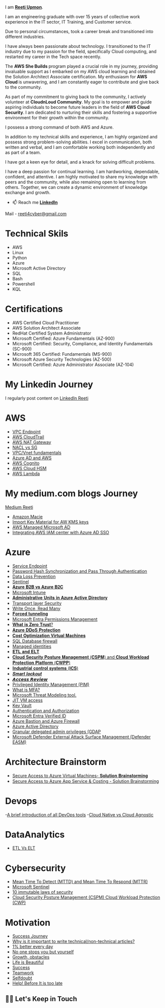 I am **[Reeti Upmon](https://www.linkedin.com/in/reetiu/)**. 

I am an engineering graduate with over 15 years of collective work experience in the IT sector,  IT Training, and Customer service. 

Due to personal circumstances, took a career break and transitioned into different industries.  

I have always been passionate about technology. I transitioned to the IT industry due to my passion for the field, specifically Cloud computing, and restarted my career in the Tech space recently. 

The <b> AWS She Builds </b> program played a crucial role in my journey, providing invaluable support as I embarked on my AWS cloud learning and obtained the Solution Architect Associate certification. My enthusiasm for <b> AWS Cloud </b> is unwavering, and I am constantly eager to contribute and give back to the community.

As part of my commitment to giving back to the community, I actively volunteer at <b>CloudnLoud Community</b>.
My goal is to empower and guide aspiring individuals to become future leaders in the field of <b>AWS Cloud Security</b>. I am dedicated to nurturing their skills and fostering a supportive environment for their growth within the community.

I possess a strong command of both AWS and Azure. 

In addition to my technical skills and experience, I am highly organized and possess strong problem-solving abilities. I excel in communication, both written and verbal, and I am comfortable working both independently and as part of a team. 

I have got a keen eye for detail, and a knack for solving difficult problems.

I have a deep passion for continual learning. I am hardworking, dependable, confident, and attentive. I am highly motivated to share my knowledge with peers and the community, while also remaining open to learning from others. Together, we can create a dynamic environment of knowledge exchange and growth.

- :mailbox: Reach me **[LinkedIn](https://www.linkedin.com/in/reetiu/)** 

Mail - reeti4cyber@gmail.com

# Technical Skils
- AWS
- Linux
- Python
- Azure
- Microsoft Active Directory
- SQL
- Bash
- Powershell
- KQL

# Certifications 
- AWS Certified Cloud Practitioner
- AWS Solution Architect Associate
- RedHat Certified System Administrator
- Microsoft Certified: Azure Fundamentals (AZ-900)
- Microsoft Certified: Security, Compliance, and Identity Fundamentals (SC-900)
- Microsoft 365 Certified: Fundamentals (MS-900)
- Microsoft Azure Security Technologies (AZ-500)
- Microsoft Certified: Azure Administrator Associate (AZ-104)
 

# My Linkedin Journey
I regularly post content on [LinkedIn Reeti](https://www.linkedin.com/in/reetiu/)
# AWS
- [VPC Endpoint](https://www.linkedin.com/posts/reetiu_imagecourtsey-security-aws-activity-7072157333635698688-At0w?utm_source=share&utm_medium=member_desktop)
- [AWS CloudTrail](https://www.linkedin.com/posts/reetiu_imagecourtsey-security-aws-activity-7071393529553420288-EiLD?utm_source=share&utm_medium=member_desktop)
- [AWS NAT Gateway](https://www.linkedin.com/posts/reetiu_imagecourtsey-aws-vpc-activity-7069637409046474752-F0jb?utm_source=share&utm_medium=member_desktop)
- [NACL vs SG](https://www.linkedin.com/posts/reetiu_azure-aws-vpc-activity-7069195969136902144-H5tM?utm_source=share&utm_medium=member_desktop)
- [VPC/Vnet fundamentals](https://www.linkedin.com/posts/reetiu_azure-aws-vpc-activity-7068849092566683648-Izo-?utm_source=share&utm_medium=member_desktop)
- [Azure AD and AWS](https://www.linkedin.com/posts/reetiu_microsoft-azure-azuresecurity-activity-7061279935105007616-cZ1n?utm_source=share&utm_medium=member_desktop)
- [AWS Cognito](https://www.linkedin.com/posts/reetiu_imagecourtsey-security-aws-activity-7077281819737407489-Ed1A?utm_source=share&utm_medium=member_desktop)
- [AWS Cloud HSM](https://www.linkedin.com/posts/reetiu_linkedin-activity-7074278842156134401-EY-3?utm_source=share&utm_medium=member_desktop)
-  [AWS Lambda](https://www.linkedin.com/posts/reetiu_imagecourtsey-security-aws-activity-7073658247907311617--e2S?utm_source=share&utm_medium=member_desktop)

  # My medium.com blogs Journey
  [Medium Reeti](https://medium.com/@reeti03)
- [Amazon Macie](https://www.linkedin.com/posts/reetiu_aws-macie-activity-7075463985952665600-YUOT?utm_source=share&utm_medium=member_desktop)
- [Import Key Material for AW KMS keys](https://www.linkedin.com/posts/reetiu_how-to-import-key-material-for-kms-keys-activity-7077546047840944128-LdXg?utm_source=share&utm_medium=member_desktop)
- [AWS Managed Microsoft AD](https://www.linkedin.com/posts/reetiu_aws-managed-microsoft-ad-activity-7081235536161492992-xCRd?utm_source=share&utm_medium=member_desktop)
- [Integrating AWS IAM center with Azure AD SSO](https://www.linkedin.com/posts/reetiu_integrating-aws-iam-identity-center-with-activity-7081904756985659392-hhzW?utm_source=share&utm_medium=member_desktop)
  
# Azure
- [Service Endpoint](https://www.linkedin.com/posts/reetiu_azuresecurity-serviceendpoint-azure-activity-7025428641425625088-nQW4?utm_source=share&utm_medium=member_desktop)
- [Password Hash Synchronization and Pass Through Authentication](https://www.linkedin.com/posts/reetiu_security-azuresecurity-azuread-activity-7026810366714142720-pPss?utm_source=share&utm_medium=member_desktop)
- [Data Loss Prevention](https://www.linkedin.com/posts/reetiu_azure-azuresecurity-dlp-activity-7038783647734255617-ds_I?utm_source=share&utm_medium=member_desktop)
- [Sentinel](https://www.linkedin.com/posts/reetiu_image-microsoft-azure-activity-7038440632633217024-4qHS?utm_source=share&utm_medium=member_desktop)
- [𝐀𝐳𝐮𝐫𝐞 𝐁𝟐𝐁 𝐯𝐬 𝐀𝐳𝐮𝐫𝐞 𝐁𝟐𝐂](https://www.linkedin.com/posts/reetiu_azure-identity-azureactivedirectory-activity-7038094733021220864-fuII?utm_source=share&utm_medium=member_desktop)
- [Microsoft Intune](https://www.linkedin.com/posts/reetiu_azure-microsoftazure-intune-activity-7037687625339596800-K60J?utm_source=share&utm_medium=member_desktop)
- [𝐀𝐝𝐦𝐢𝐧𝐢𝐬𝐭𝐫𝐚𝐭𝐢𝐯𝐞 𝐔𝐧𝐢𝐭𝐬 𝐢𝐧 𝐀𝐳𝐮𝐫𝐞 𝐀𝐜𝐭𝐢𝐯𝐞 𝐃𝐢𝐫𝐞𝐜𝐭𝐨𝐫𝐲](https://www.linkedin.com/posts/reetiu_azure-azuresecurity-identity-activity-7035520085679099904-obMQ?utm_source=share&utm_medium=member_desktop)
- [Transport layer Security ](https://www.linkedin.com/posts/reetiu_security-tls-cloudnloud-activity-7034085705106563072-tfz-?utm_source=share&utm_medium=member_desktop)
- [Write Once, Read Many](https://www.linkedin.com/posts/reetiu_azure-blobstorage-cloudnloud-activity-7033367071065337857-JC11?utm_source=share&utm_medium=member_desktop)
- [𝐅𝐨𝐫𝐜𝐞𝐝 𝐭𝐮𝐧𝐧𝐞𝐥𝐢𝐧𝐠](https://www.linkedin.com/posts/reetiu_hey-connections-lets-learn-and-grow-activity-7031890162280226816-1ypn?utm_source=share&utm_medium=member_desktop)
- [Microsoft Entra Permissions Management](https://www.linkedin.com/posts/reetiu_microsoftsecurity-microsoftentra-activity-7031534899308224513-UBGo?utm_source=share&utm_medium=member_desktop)
- [𝐖𝐡𝐚𝐭 𝐢𝐬 𝐙𝐞𝐫𝐨 𝐓𝐫𝐮𝐬𝐭?](https://www.linkedin.com/posts/reetiu_azure-azuresecurity-identity-activity-7029939993468968960-febR?utm_source=share&utm_medium=member_desktop)
- [𝐀𝐳𝐮𝐫𝐞 𝐃𝐃𝐨𝐒 𝐏𝐫𝐨𝐭𝐞𝐜𝐭𝐢𝐨𝐧](https://www.linkedin.com/posts/reetiu_security-azuresecurity-learning-activity-7029338778641068032-9a3B?utm_source=share&utm_medium=member_desktop)
- [𝐂𝐨𝐬𝐭 𝐎𝐩𝐭𝐢𝐦𝐢𝐳𝐚𝐭𝐢𝐨𝐧 𝐕𝐢𝐫𝐭𝐮𝐚𝐥 𝐌𝐚𝐜𝐡𝐢𝐧𝐞𝐬](https://www.linkedin.com/posts/reetiu_hey-connections-lets-learn-and-activity-7028664890391220224-Ak7Z?utm_source=share&utm_medium=member_desktop)
- [SQL Database firewall](https://www.linkedin.com/posts/reetiu_image-azuresecurity-azuresql-activity-7028321697871130624-Z9TJ?utm_source=share&utm_medium=member_desktop)
- [Managed identities](https://www.linkedin.com/posts/reetiu_azure-azuresecurity-identity-activity-7027525830851387392-nGEh?utm_source=share&utm_medium=member_desktop)
- [𝐄𝐓𝐋 𝐚𝐧𝐝 𝐄𝐋𝐓](https://www.linkedin.com/posts/reetiu_imagecourtesy-elt-etl-activity-7025736556745302016-sAar?utm_source=share&utm_medium=member_desktop)
- [𝐂𝐥𝐨𝐮𝐝 𝐒𝐞𝐜𝐮𝐫𝐢𝐭𝐲 𝐏𝐨𝐬𝐭𝐮𝐫𝐞 𝐌𝐚𝐧𝐚𝐠𝐞𝐦𝐞𝐧𝐭 (𝐂𝐒𝐏𝐌) and 𝐂𝐥𝐨𝐮𝐝 𝐖𝐨𝐫𝐤𝐥𝐨𝐚𝐝 𝐏𝐫𝐨𝐭𝐞𝐜𝐭𝐢𝐨𝐧 𝐏𝐥𝐚𝐭𝐟𝐨𝐫𝐦 (𝐂𝐖𝐏𝐏)](https://www.linkedin.com/posts/reetiu_microsoft-microsoftsecurity-microsoftdefender-activity-7024306527528239104-b81R?utm_source=share&utm_medium=member_desktop)
- [𝐈𝐧𝐝𝐮𝐬𝐭𝐫𝐢𝐚𝐥 𝐜𝐨𝐧𝐭𝐫𝐨𝐥 𝐬𝐲𝐬𝐭𝐞𝐦𝐬 (𝐈𝐂𝐒)](https://www.linkedin.com/posts/reetiu_securityawareness-icscybersecurity-nist-activity-7023895065118822400-NWXm?utm_source=share&utm_medium=member_desktop)
- [𝑺𝒎𝒂𝒓𝒕 𝒍𝒐𝒄𝒌𝒐𝒖𝒕](https://www.linkedin.com/posts/reetiu_hey-connections-lets-learn-and-grow-activity-7023557668489347072-oxZu?utm_source=share&utm_medium=member_desktop)
- [𝘼𝙘𝙘𝙚𝙨𝙨 𝙍𝙚𝙫𝙞𝙚𝙬](https://www.linkedin.com/posts/reetiu_hey-connections-lets-learn-and-grow-activity-7023165778036199424--JOq?utm_source=share&utm_medium=member_desktop)
- [Privileged Identity Management (PIM)](https://www.linkedin.com/posts/reetiu_hey-connections-lets-learn-and-grow-activity-7022265254260727809-YLLc?utm_source=share&utm_medium=member_desktop)
- [What is MFA?](https://www.linkedin.com/posts/reetiu_hey-connections-lets-learn-and-grow-activity-7021760953687937024-3jTO?utm_source=share&utm_medium=member_desktop)
- [Microsoft Threat Modeling tool.](https://www.linkedin.com/posts/reetiu_connections-activity-7021021129540599808-TSqV?utm_source=share&utm_medium=member_desktop)
- [JIT VM access](https://www.linkedin.com/posts/activity-7020604660071747584-S0Fb?utm_source=share&utm_medium=member_desktop)
- [Key Vault](https://www.linkedin.com/posts/activity-7019472903855333376-Rei-?utm_source=share&utm_medium=member_desktop)
- [Authentication and Authorization](https://www.linkedin.com/posts/activity-7019196094081351680-OuRI?utm_source=share&utm_medium=member_desktop)
- [Microsoft Entra Verified ID](https://www.linkedin.com/feed/update/urn:li:activity:7018016900458717184?utm_source=share&utm_medium=member_desktop)
- [Azure Bastion and Azure Firewall](https://www.linkedin.com/posts/activity-7017457921261277185-Cz7v?utm_source=share&utm_medium=member_desktop)
- [Azure Active Directory ](https://www.linkedin.com/feed/update/urn:li:activity:7015529946362105856?utm_source=share&utm_medium=member_desktop)
- [Granular delegated admin privileges (GDAP](https://www.linkedin.com/posts/reetiu_microsoft-security-microsoftpartners-activity-7048563008310030336-3Uos?utm_source=share&utm_medium=member_desktop)
- [Microsoft Defender External Attack Surface Management (Defender EASM)](https://www.linkedin.com/posts/reetiu_contentcourtesymicrosoft-activity-7044600495058931712-1s3A?utm_source=share&utm_medium=member_desktop)
  
# Architecture Brainstorm
- [Secure Access to Azure Virtual Machines- 𝐒𝐨𝐥𝐮𝐭𝐢𝐨𝐧 𝐁𝐫𝐚𝐢𝐧𝐬𝐭𝐨𝐫𝐦𝐢𝐧𝐠](https://www.youtube.com/watch?v=z-ENEXWL2j4&list=PLh_VNk4-EHTMhvQyp_m71A94pv234MiS8&index=1&t=3s)
- [Secure Access to Azure App Service & Costing - Solution Brainstorming](https://www.youtube.com/watch?v=0Als8CtSOiY&list=PLh_VNk4-EHTMhvQyp_m71A94pv234MiS8&index=3)
  
 # Devops
 -[A brief introduction of all DevOps tools](https://www.linkedin.com/feed/update/urn:li:activity:7017350006319849472?utm_source=share&utm_medium=member_desktop)
 -[Cloud Native vs Cloud Agnostic](https://www.linkedin.com/posts/reetiu_hey-connections-lets-learn-and-grow-activity-7045871364783689728-qqPn?utm_source=share&utm_medium=member_desktop)

# DataAnalytics 
- [ETL Vs ELT](https://www.linkedin.com/posts/reetiu_imagecourtesy-elt-etl-activity-7025736556745302016-sAar?utm_source=share&utm_medium=member_desktop)

# Cybersecurity 
- [Mean Time To Detect (MTTD) and Mean Time To Respond (MTTR)](https://www.linkedin.com/posts/reetiu_security-incidentresponse-incidentinvestigation-activity-7024684178268950528-ID0E?utm_source=share&utm_medium=member_desktop)
- [Microsoft Sentinel](https://www.linkedin.com/posts/reetiu_contentcourtesymicrosoft-activity-7044228897822887936-U7dB?utm_source=share&utm_medium=member_desktop)
- [10 immutable laws of security](https://www.linkedin.com/posts/reetiu_contentcourtesymicrosoft-activity-7043844035353985024-rAQ0?utm_source=share&utm_medium=member_desktop)
- [Cloud Security Posture Management (CSPM) Cloud Workload Protection (CWP)](https://www.linkedin.com/posts/reetiu_hey-connections-lets-learn-and-grow-activity-7043497855478599680-5wNT?utm_source=share&utm_medium=member_desktop)


# Motivation
- [Success Journey](https://www.linkedin.com/feed/update/urn:li:activity:7026082415521533952)
- [Why is it important to write technical/non-technical articles?](https://www.linkedin.com/posts/reetiu_motivation-learning-lifeskills-activity-7021373895291133952-0p2T?utm_source=share&utm_medium=member_desktop)
- [1% better every day](https://www.linkedin.com/posts/activity-7015657195216281600-Hzo2?utm_source=share&utm_medium=member_desktop)
- [No one stops you but yourself](https://www.linkedin.com/posts/activity-7015095946321555456-BtAF?utm_source=share&utm_medium=member_desktop)
- [Growth, obstacles](https://www.linkedin.com/posts/reetiu_growth-motivation-inspiration-activity-7040561008209264640-hEKf?utm_source=share&utm_medium=member_desktop)
- [Life is Beautiful](https://www.linkedin.com/posts/reetiu_gratitude-cloudnloud-motivation-activity-7070611555695939584-mU_I?utm_source=share&utm_medium=member_desktop)
- [Success](https://www.linkedin.com/posts/reetiu_opportunity-success-work-activity-7062553175081304064-6ypx?utm_source=share&utm_medium=member_desktop)
- [Teamwork](https://www.linkedin.com/posts/reetiu_teamwork-loveanimals-hardwork-activity-7057944244145049600-uZ83?utm_source=share&utm_medium=member_desktop)
- [Selfdoubt](https://www.linkedin.com/posts/reetiu_career-people-work-activity-7047895772608032768-CQM4?utm_source=share&utm_medium=member_desktop)
- [Help! Before It is too late](https://www.linkedin.com/posts/reetiu_leadership-importance-coach-activity-7072919742101028864-z9w2?utm_source=share&utm_medium=member_desktop)







## 🤝🏻 Let's Keep in Touch





<br/>

